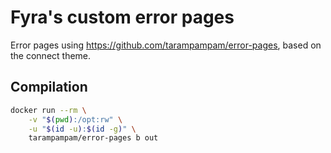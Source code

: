 # Fyra's custom error pages

Error pages using https://github.com/tarampampam/error-pages, based on the connect theme.

## Compilation

```sh
docker run --rm \
    -v "$(pwd):/opt:rw" \
    -u "$(id -u):$(id -g)" \
    tarampampam/error-pages b out
```
